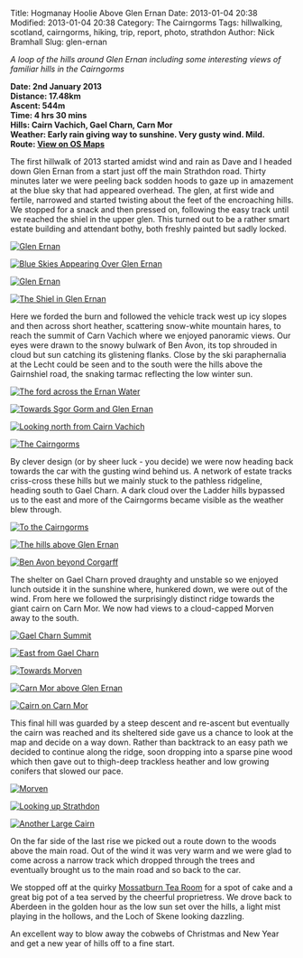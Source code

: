 Title: Hogmanay Hoolie Above Glen Ernan
Date: 2013-01-04 20:38
Modified: 2013-01-04 20:38
Category: The Cairngorms
Tags: hillwalking, scotland, cairngorms, hiking, trip, report, photo, strathdon
Author: Nick Bramhall
Slug: glen-ernan

_A loop of the hills around Glen Ernan including some interesting views of familiar hills in the Cairngorms_

**Date: 2nd January 2013  
Distance: 17.48km  
Ascent: 544m  
Time: 4 hrs 30 mins  
Hills:  Cairn Vachich, Gael Charn, Carn Mor  
Weather: Early rain giving way to sunshine. Very gusty wind. Mild.  
Route: [View on OS Maps](https://www.invertedworld.co.uk/hillwalking/hillwalk/216)**

The first hillwalk of 2013 started amidst wind and rain as Dave and I headed down Glen Ernan from a start just off the main Strathdon road. Thirty minutes later we were peeling back sodden hoods to gaze up in amazement at the blue sky that had appeared overhead. The glen, at first wide and fertile, narrowed and started twisting about the feet of the encroaching hills. We stopped for a snack and then pressed on, following the easy track until we reached the shiel in the upper glen. This turned out to be a rather smart estate building and attendant bothy, both freshly painted but sadly locked.

[![Glen Ernan](http://farm9.staticflickr.com/8492/8345983381_21a568c7e3_b.jpg)](http://flic.kr/p/dHvm6c "Glen Ernan by Nick Bramhall, on Flickr")

<!--more-->

[![Blue Skies Appearing Over Glen Ernan](http://farm9.staticflickr.com/8078/8347050448_8345d927d5_b.jpg)](http://flic.kr/p/dHAPhU "Blue Skies Appearing Over Glen Ernan by Nick Bramhall, on Flickr")

[![Glen Ernan](http://farm9.staticflickr.com/8503/8337665923_1493188d42_b.jpg)](http://flic.kr/p/dGLHAK "Glen Ernan by Nick Bramhall, on Flickr")

[![The Shiel in Glen Ernan](http://farm9.staticflickr.com/8224/8346066305_66628cc5a1_b.jpg)](http://flic.kr/p/dHvLJV "The Shiel in Glen Ernan by Nick Bramhall, on Flickr")

Here we forded the burn and followed the vehicle track west up icy slopes and then across short heather, scattering snow-white mountain hares, to reach the summit of Carn Vachich where we enjoyed panoramic views. Our eyes were drawn to the snowy bulwark of Ben Avon, its top shrouded in cloud but sun catching its glistening flanks. Close by the ski paraphernalia at the Lecht could be seen and to the south were the hills above the Gairnshiel road, the snaking tarmac reflecting the low winter sun.

[![The ford across the Ernan Water](http://farm9.staticflickr.com/8076/8346075603_75ce800cd2_b.jpg)](http://flic.kr/p/dHvPve "The ford across the Ernan Water by Nick Bramhall, on Flickr")

[![Towards Sgor Gorm and Glen Ernan](http://farm9.staticflickr.com/8212/8346096089_72bd88cc6f_b.jpg)](http://flic.kr/p/dHvVAr "Towards Sgor Gorm and Glen Ernan by Nick Bramhall, on Flickr")

[![Looking north from Cairn Vachich](http://farm9.staticflickr.com/8354/8346119199_5304aef684_b.jpg)](http://flic.kr/p/dHw3sT "Looking north from Cairn Vachich by Nick Bramhall, on Flickr")

[![The Cairngorms](http://farm9.staticflickr.com/8076/8346121857_3f868bcb5c_b.jpg)](http://flic.kr/p/dHw4fH "The Cairngorms by Nick Bramhall, on Flickr")

By clever design (or by sheer luck - you decide) we were now heading back towards the car with the gusting wind behind us. A network of estate tracks criss-cross these hills but we mainly stuck to the pathless ridgeline, heading south to Gael Charn. A dark cloud over the Ladder hills bypassed us to the east and more of the Cairngorms became visible as the weather blew through.

[![To the Cairngorms](http://farm9.staticflickr.com/8359/8337652177_6358bb8626_b.jpg)](http://flic.kr/p/dGLDvK "To the Cairngorms by Nick Bramhall, on Flickr")

[![The hills above Glen Ernan](http://farm9.staticflickr.com/8224/8337647861_ab0e2ff08c_b.jpg)](http://flic.kr/p/dGLCek "The hills above Glen Ernan by Nick Bramhall, on Flickr")

[![Ben Avon beyond Corgarff](http://farm9.staticflickr.com/8378/8347183768_d155d75385_b.jpg)](http://flic.kr/p/dHBuVw "Ben Avon beyond Corgarff by Nick Bramhall, on Flickr")

The shelter on Gael Charn proved draughty and unstable so we enjoyed lunch outside it in the sunshine where, hunkered down, we were out of the wind. From here we followed the surprisingly distinct ridge towards the giant cairn on Carn Mor. We now had views to a cloud-capped Morven away to the south.

[![Gael Charn Summit](http://farm9.staticflickr.com/8055/8347193916_be647ce5cc_b.jpg)](http://flic.kr/p/dHBxWu "Gael Charn Summit by Nick Bramhall, on Flickr")

[![East from Gael Charn](http://farm9.staticflickr.com/8513/8346143485_8f20e856b5_b.jpg)](http://flic.kr/p/dHwaFB "East from Gael Charn by Nick Bramhall, on Flickr")

[![Towards Morven](http://farm9.staticflickr.com/8071/8338691940_b91957d91e_b.jpg)](http://flic.kr/p/dGRYAG "Towards Morven by Nick Bramhall, on Flickr")

[![Carn Mor above Glen Ernan](http://farm9.staticflickr.com/8218/8346165341_f7819bec4a_b.jpg)](http://flic.kr/p/dHwhbr "Carn Mor above Glen Ernan by Nick Bramhall, on Flickr")

[![Cairn on Carn Mor](http://farm9.staticflickr.com/8220/8338688412_f456de8634_b.jpg)](http://flic.kr/p/dGRXxS "Cairn on Carn Mor by Nick Bramhall, on Flickr")

This final hill was guarded by a steep descent and re-ascent but eventually the cairn was reached and its sheltered side gave us a chance to look at the map and decide on a way down. Rather than backtrack to an easy path we decided to continue along the ridge, soon dropping into a sparse pine wood which then gave out to thigh-deep trackless heather and low growing conifers that slowed our pace. 

[![Morven](http://farm9.staticflickr.com/8468/8347253818_a3b446ba5c_b.jpg)](http://flic.kr/p/dHBRKh "Morven by Nick Bramhall, on Flickr")

[![Looking up Strathdon](http://farm9.staticflickr.com/8219/8337623935_02b29e8c3e_b.jpg)](http://flic.kr/p/dGLv7P "Looking up Strathdon by Nick Bramhall, on Flickr")

[![Another Large Cairn](http://farm9.staticflickr.com/8497/8346212915_ef6b38ae3a_b.jpg)](http://flic.kr/p/dHwwjF "Another Large Cairn by Nick Bramhall, on Flickr")

On the far side of the last rise we picked out a route down to the woods above the main road. Out of the wind it was very warm and we were glad to come across a narrow track which dropped through the trees and eventually brought us to the main road and so back to the car.

We stopped off at the quirky [Mossatburn Tea Room](http://bonnysocks.co.uk/) for a spot of cake and a great big pot of a tea served by the cheerful proprietress. We drove back to Aberdeen in the golden hour as the low sun set over the hills, a light mist playing in the hollows, and the Loch of Skene looking dazzling. 

An excellent way to blow away the cobwebs of Christmas and New Year and get a new year of hills off to a fine start.